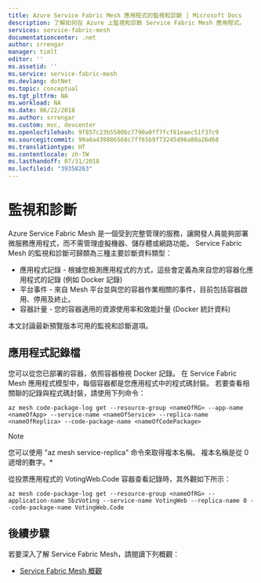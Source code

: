 ```yaml
---
title: Azure Service Fabric Mesh 應用程式的監視和診斷 | Microsoft Docs
description: 了解如何在 Azure 上監視和診斷 Service Fabric Mesh 應用程式。
services: service-fabric-mesh
documentationcenter: .net
author: srrengar
manager: timlt
editor: ''
ms.assetid: ''
ms.service: service-fabric-mesh
ms.devlang: dotNet
ms.topic: conceptual
ms.tgt_pltfrm: NA
ms.workload: NA
ms.date: 06/22/2018
ms.author: srrengar
ms.custom: mvc, devcenter
ms.openlocfilehash: 9f857c23b5500bc7790a0ff7fcf81eaec51f37c9
ms.sourcegitcommit: 99a6a439886568c7ff65b9f73245d96a80a26d68
ms.translationtype: HT
ms.contentlocale: zh-TW
ms.lasthandoff: 07/31/2018
ms.locfileid: "39358263"
---
```

# <a name="monitoring-and-diagnostics"></a>監視和診斷
Azure Service Fabric Mesh 是一個受到完整管理的服務，讓開發人員能夠部署微服務應用程式，而不需管理虛擬機器、儲存體或網路功能。 Service Fabric Mesh 的監視和診斷可歸類為三種主要診斷資料類型：

- 應用程式記錄 - 根據您檢測應用程式的方式，這些會定義為來自您的容器化應用程式的記錄 (例如 Docker 記錄)
- 平台事件 - 來自 Mesh 平台並與您的容器作業相關的事件，目前包括容器啟用、停用及終止。
- 容器計量 - 您的容器適用的資源使用率和效能計量 (Docker 統計資料)

本文討論最新預覽版本可用的監視和診斷選項。

## <a name="application-logs"></a>應用程式記錄檔

您可以從您已部署的容器，依照容器檢視 Docker 記錄。 在 Service Fabric Mesh 應用程式模型中，每個容器都是您應用程式中的程式碼封裝。 若要查看相關聯的記錄與程式碼封裝，請使用下列命令：

```cli
az mesh code-package-log get --resource-group <nameOfRG> --app-name <nameOfApp> --service-name <nameOfService> --replica-name <nameOfReplica> --code-package-name <nameOfCodePackage>
```

> [!NOTE]
> 您可以使用 "az mesh service-replica" 命令來取得複本名稱。 複本名稱是從 0 遞增的數字。*

從投票應用程式的 VotingWeb.Code 容器查看記錄時，其外觀如下所示：

```cli
az mesh code-package-log get --resource-group <nameOfRG> --application-name SbzVoting --service-name VotingWeb --replica-name 0 --code-package-name VotingWeb.Code
```

## <a name="next-steps"></a>後續步驟
若要深入了解 Service Fabric Mesh，請閱讀下列概觀：
- [Service Fabric Mesh 概觀](service-fabric-mesh-overview.md)
